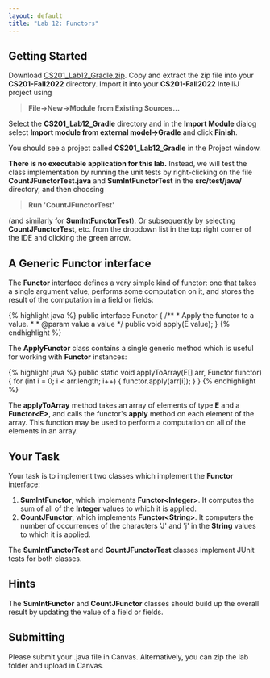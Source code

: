 ```yaml
---
layout: default
title: "Lab 12: Functors"
---
```


## Getting Started

Download [CS201\_Lab12\_Gradle.zip](CS201_Lab12_Gradle.zip). Copy and extract the zip file into your **CS201-Fall2022** directory. Import it into your **CS201-Fall2022** IntelliJ project using

> **File&rarr;New&rarr;Module from Existing Sources...**

Select the **CS201\_Lab12\_Gradle** directory and in the **Import Module** dialog select **Import module from external model&rarr;Gradle** and click **Finish**.

You should see a project called **CS201\_Lab12\_Gradle** in the Project window.

**There is no executable application for this lab.** Instead, we will test the class implementation by running the unit tests by right-clicking on the file **CountJFunctorTest.java** and **SumIntFunctorTest** in the **src/test/java/** directory, and then choosing

> **Run 'CountJFunctorTest'**

(and similarly for **SumIntFunctorTest**). Or subsequently by selecting **CountJFunctorTest**, etc. from the dropdown list in the top right corner of the IDE and clicking the green arrow.

## A Generic Functor interface

The **Functor** interface defines a very simple kind of functor: one that takes a single argument value, performs some computation on it, and stores the result of the computation in a field or fields:

{% highlight java %}
public interface Functor<E> {
    /**
     * Apply the functor to a value.
     * 
     * @param value a value
     */
    public void apply(E value);
}
{% endhighlight %}

The **ApplyFunctor** class contains a single generic method which is useful for working with **Functor** instances:

{% highlight java %}
public static<E> void applyToArray(E[] arr, Functor<E> functor) {
    for (int i = 0; i < arr.length; i++) {
        functor.apply(arr[i]);
    }
}
{% endhighlight %}

The **applyToArray** method takes an array of elements of type **E** and a **Functor&lt;E&gt;**, and calls the functor's **apply** method on each element of the array. This function may be used to perform a computation on all of the elements in an array.

## Your Task

Your task is to implement two classes which implement the **Functor** interface:

1.  **SumIntFunctor**, which implements **Functor&lt;Integer&gt;**. It computes the sum of all of the **Integer** values to which it is applied.
2.  **CountJFunctor**, which implements **Functor&lt;String&gt;**. It computers the number of occurrences of the characters 'J' and 'j' in the **String** values to which it is applied.

The **SumIntFunctorTest** and **CountJFunctorTest** classes implement JUnit tests for both classes.

## Hints

The **SumIntFunctor** and **CountJFunctor** classes should build up the overall result by updating the value of a field or fields.

## Submitting
Please submit your .java file in Canvas. Alternatively, you can zip the lab folder and upload in Canvas.

<!--

When you are done, submit the lab to the Marmoset server using the Terminal window in IntelliJ (click **Terminal** at the bottom left of the IDE). Navigate to the directory using

<pre>
$ <b>cd CS201_Lab08_Gradle</b>
CS201-Spring2023/CS201_Lab08_Gradle
$ <b>make submit</b>
</pre>

Enter your [Marmoset](https://cs.ycp.edu/marmoset) username and password, if successful you should see

<pre>
######################################################################
              >>>>>>>> Successful submission! <<<<<<<<<

Make sure that you log into the marmoset server to manually
check that the files you submitted are correct.

Details:

         Semester:   Fall 2022
         Course:     CS 201
         Assignment: lab08

######################################################################
</pre>
-->